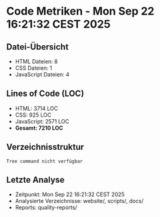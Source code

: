 # Code Metriken - Mon Sep 22 16:21:32 CEST 2025

## Datei-Übersicht
- HTML Dateien: 8
- CSS Dateien: 1  
- JavaScript Dateien: 4

## Lines of Code (LOC)
- HTML: 3714 LOC
- CSS: 925 LOC
- JavaScript: 2571 LOC
- **Gesamt: 7210 LOC**

## Verzeichnisstruktur
```
Tree command nicht verfügbar
```

## Letzte Analyse
- Zeitpunkt: Mon Sep 22 16:21:32 CEST 2025
- Analysierte Verzeichnisse: website/, scripts/, docs/
- Reports: quality-reports/

